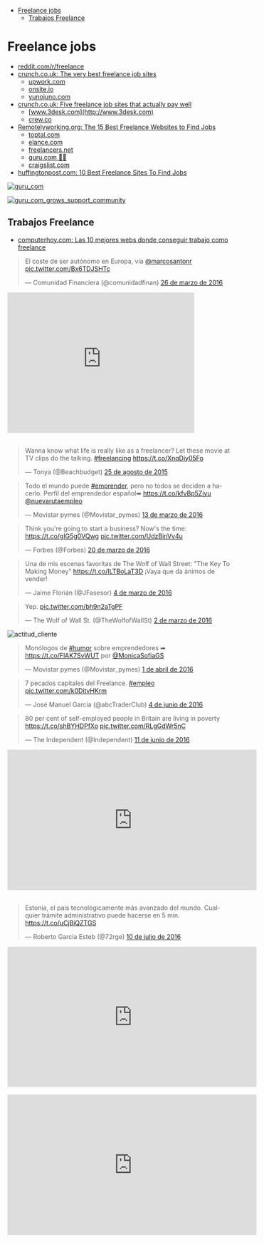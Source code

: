 <!-- MarkdownTOC -->

- [Freelance jobs](#freelance-jobs)
	- [Trabajos Freelance](#trabajos-freelance)

<!-- /MarkdownTOC -->

# Freelance jobs
- [reddit.com/r/freelance](https://www.reddit.com/r/freelance)
- [crunch.co.uk: The very best freelance job sites](https://www.crunch.co.uk/blog/freelancer-advice/2015/07/24/best-freelance-job-boards-to-find-work/)
	- [upwork.com](https://www.upwork.com/)
	- [onsite.io](http://onsite.io/)
	- [yunojuno.com](https://www.yunojuno.com/)
- [crunch.co.uk: Five freelance job sites that actually pay well](https://www.crunch.co.uk/blog/freelancer-advice/2013/04/15/five-freelance-work-from-home-job-sites-that-actually-pay-well/)
	- [www.3desk.com](http://www.3desk.com)
	- [crew.co](https://crew.co/)
- [Remotelyworking.org: The 15 Best Freelance Websites to Find Jobs](https://remotelyworking.org/best-freelance-websites-to-find-jobs/)
	- [toptal.com](http://www.toptal.com/)
	- [elance.com](https://www.elance.com/)
	- [freelancers.net](http://www.freelancers.net/)
	- [guru.com 🌟🌟](http://www.guru.com/)
	- [craigslist.com](http://craigslist.com)
- [huffingtonpost.com: 10 Best Freelance Sites To Find Jobs](http://www.huffingtonpost.com/larry-alton/10-best-freelance-sites-t_b_7445126.html)

[![guru_com](images/guru_com.png)](http://www.guru.com/)

[![guru_com_grows_support_community](images/guru_com_grows_support_community.jpg)](http://www.dzonesoftware.com/)

## Trabajos Freelance
- [computerhoy.com: Las 10 mejores webs donde conseguir trabajo como freelance](http://computerhoy.com/listas/internet/8-mejores-webs-donde-conseguir-trabajo-como-freelance-8742)

<blockquote class="twitter-tweet tw-align-center" data-lang="es"><p lang="es" dir="ltr">El coste de ser autónomo en Europa, vía <a href="https://twitter.com/marcosantonr">@marcosantonr</a> <a href="https://t.co/Bx6TDJSHTc">pic.twitter.com/Bx6TDJSHTc</a></p>&mdash; Comunidad Financiera (@comunidadfinan) <a href="https://twitter.com/comunidadfinan/status/713654519985516544">26 de marzo de 2016</a></blockquote><script async src="//platform.twitter.com/widgets.js" charset="utf-8"></script>

<div class="container">
<iframe width="420" height="315" src="https://www.youtube.com/embed/rU5PrcxFln0?rel=0" frameborder="0" allowfullscreen class="video"></iframe>
</div>
<br/>

<blockquote class="twitter-tweet tw-align-center" data-lang="es"><p lang="en" dir="ltr">Wanna know what life is really like as a freelancer? Let these movie at TV clips do the talking. <a href="https://twitter.com/hashtag/freelancing?src=hash">#freelancing</a> <a href="https://t.co/XnqDiy05Fo">https://t.co/XnqDiy05Fo</a></p>&mdash; Tonya (@Beachbudget) <a href="https://twitter.com/Beachbudget/status/636191059299602434">25 de agosto de 2015</a></blockquote><script async src="//platform.twitter.com/widgets.js" charset="utf-8"></script>

<blockquote class="twitter-tweet tw-align-center" data-lang="es"><p lang="es" dir="ltr">Todo el mundo puede <a href="https://twitter.com/hashtag/emprender?src=hash">#emprender</a>, pero no todos se deciden a hacerlo. Perfil del emprendedor español➡ <a href="https://t.co/kfvBp5Ziyu">https://t.co/kfvBp5Ziyu</a> <a href="https://twitter.com/nuevarutaempleo">@nuevarutaempleo</a></p>&mdash; Movistar pymes (@Movistar_pymes) <a href="https://twitter.com/Movistar_pymes/status/709046755321626624">13 de marzo de 2016</a></blockquote><script async src="//platform.twitter.com/widgets.js" charset="utf-8"></script>

<blockquote class="twitter-tweet tw-align-center" data-lang="es"><p lang="en" dir="ltr">Think you&#39;re going to start a business? Now&#39;s the time: <a href="https://t.co/gIG5g0VQwg">https://t.co/gIG5g0VQwg</a> <a href="https://t.co/UdzBinVv4u">pic.twitter.com/UdzBinVv4u</a></p>&mdash; Forbes (@Forbes) <a href="https://twitter.com/Forbes/status/711548095373385728">20 de marzo de 2016</a></blockquote><script async src="//platform.twitter.com/widgets.js" charset="utf-8"></script>

<blockquote class="twitter-tweet tw-align-center" data-lang="es"><p lang="es" dir="ltr">Una de mis escenas favoritas de The Wolf of Wall Street: &quot;The Key To Making Money&quot; <a href="https://t.co/ILTBoLaT3D">https://t.co/ILTBoLaT3D</a> ¡Vaya que da ánimos de vender!</p>&mdash; Jaime Florián (@JFasesor) <a href="https://twitter.com/JFasesor/status/705796860015939584">4 de marzo de 2016</a></blockquote><script async src="//platform.twitter.com/widgets.js" charset="utf-8"></script>

<blockquote class="twitter-tweet tw-align-center" data-lang="es"><p lang="und" dir="ltr">Yep. <a href="https://t.co/bh9n2aTgPF">pic.twitter.com/bh9n2aTgPF</a></p>&mdash; The Wolf of Wall St. (@TheWolfofWaIlSt) <a href="https://twitter.com/TheWolfofWaIlSt/status/705103000738598913">2 de marzo de 2016</a></blockquote><script async src="//platform.twitter.com/widgets.js" charset="utf-8"></script>

![actitud_cliente](images/actitud_cliente.jpeg)

<blockquote class="twitter-tweet tw-align-center" data-lang="es"><p lang="es" dir="ltr">Monólogos de <a href="https://twitter.com/hashtag/humor?src=hash">#humor</a> sobre emprendedores ➡ <a href="https://t.co/FlAK7SyWUT">https://t.co/FlAK7SyWUT</a> por <a href="https://twitter.com/MonicaSofiaGS">@MonicaSofiaGS</a></p>&mdash; Movistar pymes (@Movistar_pymes) <a href="https://twitter.com/Movistar_pymes/status/715851302673190912">1 de abril de 2016</a></blockquote>
<script async src="//platform.twitter.com/widgets.js" charset="utf-8"></script>

<blockquote class="twitter-tweet tw-align-center" data-lang="es"><p lang="es" dir="ltr">7 pecados capitales del Freelance. <a href="https://twitter.com/hashtag/empleo?src=hash">#empleo</a> <a href="https://t.co/k0DitvHKrm">pic.twitter.com/k0DitvHKrm</a></p>&mdash; José Manuel García (@abcTraderClub) <a href="https://twitter.com/abcTraderClub/status/739194178190598144">4 de junio de 2016</a></blockquote>
<script async src="//platform.twitter.com/widgets.js" charset="utf-8"></script>

<blockquote class="twitter-tweet tw-align-center" data-lang="es"><p lang="en" dir="ltr">80 per cent of self-employed people in Britain are living in poverty <a href="https://t.co/shBYHDPfXo">https://t.co/shBYHDPfXo</a> <a href="https://t.co/RLgGdWr5nC">pic.twitter.com/RLgGdWr5nC</a></p>&mdash; The Independent (@Independent) <a href="https://twitter.com/Independent/status/741603779896848384">11 de junio de 2016</a></blockquote>
<script async src="//platform.twitter.com/widgets.js" charset="utf-8"></script>

<div class="container">
<iframe width="560" height="315" src="https://www.youtube.com/embed/XXWZ3uAEKsw?rel=0" frameborder="0" allowfullscreen class="video"></iframe>
</div>
<br/>

<blockquote class="twitter-tweet tw-align-center" data-lang="es"><p lang="es" dir="ltr">Estonia, el país tecnológicamente más avanzado del mundo. Cualquier trámite administrativo puede hacerse en 5 min. <a href="https://t.co/uCjBiQZTGS">https://t.co/uCjBiQZTGS</a></p>&mdash; Roberto García Esteb (@72rge) <a href="https://twitter.com/72rge/status/752232240164274176">10 de julio de 2016</a></blockquote><script async src="//platform.twitter.com/widgets.js" charset="utf-8"></script>

<div class="container">
<iframe width="560" height="315" src="https://www.youtube.com/embed/nO4Oj3ybxDM?rel=0" frameborder="0" allowfullscreen class="video"></iframe>
</div>
<br/>

<div class="container">
<iframe width="560" height="315" src="https://www.youtube.com/embed/Osqtr0Mqfn0?rel=0" frameborder="0" allowfullscreen class="video"></iframe>
</div>
<br/>
